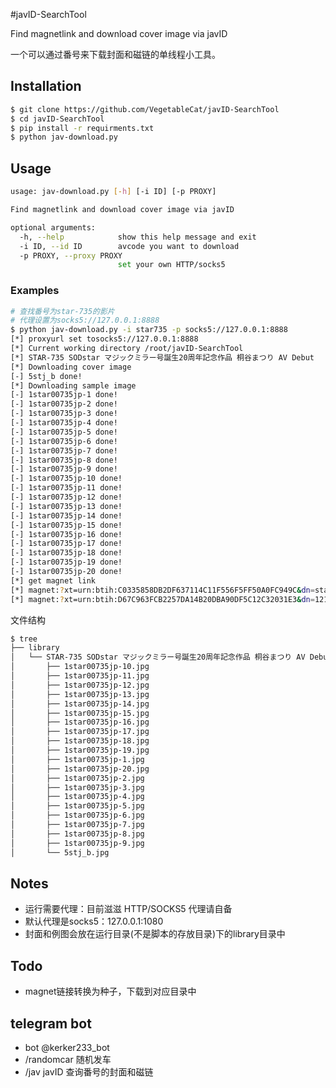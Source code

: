 #javID-SearchTool

Find magnetlink and download cover image via javID

一个可以通过番号来下载封面和磁链的单线程小工具。



## Installation

```bash
$ git clone https://github.com/VegetableCat/javID-SearchTool
$ cd javID-SearchTool
$ pip install -r requirments.txt
$ python jav-download.py
```




## Usage

```bash
usage: jav-download.py [-h] [-i ID] [-p PROXY]

Find magnetlink and download cover image via javID

optional arguments:
  -h, --help            show this help message and exit
  -i ID, --id ID        avcode you want to download
  -p PROXY, --proxy PROXY
                        set your own HTTP/socks5

```


### Examples

```bash
# 查找番号为star-735的影片
# 代理设置为socks5://127.0.0.1:8888
$ python jav-download.py -i star735 -p socks5://127.0.0.1:8888
[*] proxyurl set tosocks5://127.0.0.1:8888
[*] Current working directory /root/javID-SearchTool
[*] STAR-735 SODstar マジックミラー号誕生20周年記念作品 桐谷まつり AV Debut
[*] Downloading cover image
[-] 5stj_b done!
[*] Downloading sample image
[-] 1star00735jp-1 done!
[-] 1star00735jp-2 done!
[-] 1star00735jp-3 done!
[-] 1star00735jp-4 done!
[-] 1star00735jp-5 done!
[-] 1star00735jp-6 done!
[-] 1star00735jp-7 done!
[-] 1star00735jp-8 done!
[-] 1star00735jp-9 done!
[-] 1star00735jp-10 done!
[-] 1star00735jp-11 done!
[-] 1star00735jp-12 done!
[-] 1star00735jp-13 done!
[-] 1star00735jp-14 done!
[-] 1star00735jp-15 done!
[-] 1star00735jp-16 done!
[-] 1star00735jp-17 done!
[-] 1star00735jp-18 done!
[-] 1star00735jp-19 done!
[-] 1star00735jp-20 done!
[*] get magnet link
[*] magnet:?xt=urn:btih:C0335858DB2DF637114C11F556F5FF50A0FC949C&dn=star-735.mp4 2.09GB
[*] magnet:?xt=urn:btih:D67C963FCB2257DA14B20DBA90DF5C12C32031E3&dn=1211-javbo.net_star-735 4.2GB
```
文件结构
```bash
$ tree
├── library
│   └── STAR-735 SODstar マジックミラー号誕生20周年記念作品 桐谷まつり AV Debut
│       ├── 1star00735jp-10.jpg
│       ├── 1star00735jp-11.jpg
│       ├── 1star00735jp-12.jpg
│       ├── 1star00735jp-13.jpg
│       ├── 1star00735jp-14.jpg
│       ├── 1star00735jp-15.jpg
│       ├── 1star00735jp-16.jpg
│       ├── 1star00735jp-17.jpg
│       ├── 1star00735jp-18.jpg
│       ├── 1star00735jp-19.jpg
│       ├── 1star00735jp-1.jpg
│       ├── 1star00735jp-20.jpg
│       ├── 1star00735jp-2.jpg
│       ├── 1star00735jp-3.jpg
│       ├── 1star00735jp-4.jpg
│       ├── 1star00735jp-5.jpg
│       ├── 1star00735jp-6.jpg
│       ├── 1star00735jp-7.jpg
│       ├── 1star00735jp-8.jpg
│       ├── 1star00735jp-9.jpg
│       └── 5stj_b.jpg


```


## Notes
- 运行需要代理：目前滋滋 HTTP/SOCKS5 代理请自备
- 默认代理是socks5：127.0.0.1:1080
- 封面和例图会放在运行目录(不是脚本的存放目录)下的library目录中

## Todo
- magnet链接转换为种子，下载到对应目录中

## telegram bot
- bot @kerker233_bot
- /randomcar 随机发车
- /jav javID 查询番号的封面和磁链
